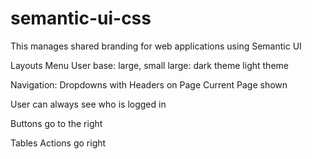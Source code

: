 # semantic-ui-css

This manages shared branding for web applications using Semantic UI

Layouts
Menu
User base: large, small
large:
dark theme
light theme

Navigation:
Dropdowns with Headers on Page
Current Page shown

User can always see who is logged in

Buttons go to the right

Tables
Actions go right
